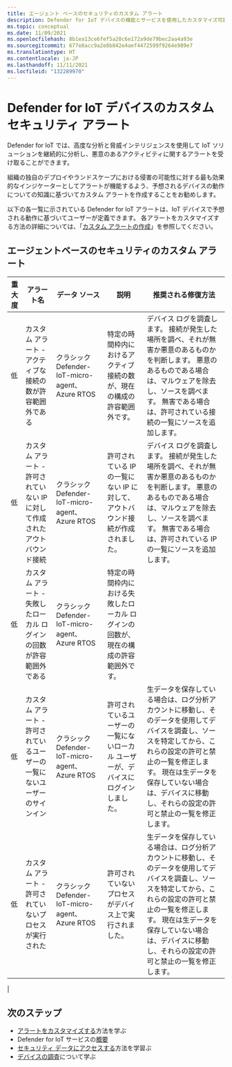 ```yaml
---
title: エージェント ベースのセキュリティのカスタム アラート
description: Defender for IoT デバイスの機能とサービスを使用したカスタマイズ可能なセキュリティ アラートと推奨される修復方法について説明します。
ms.topic: conceptual
ms.date: 11/09/2021
ms.openlocfilehash: 8b1ea13ce6fef5a20c6e172a9de79bec2aa4a93e
ms.sourcegitcommit: 677e8acc9a2e8b842e4aef4472599f9264e989e7
ms.translationtype: HT
ms.contentlocale: ja-JP
ms.lasthandoff: 11/11/2021
ms.locfileid: "132289970"
---
```

# <a name="defender-for-iot-devices-custom-security-alerts"></a>Defender for IoT デバイスのカスタム セキュリティ アラート

Defender for IoT では、高度な分析と脅威インテリジェンスを使用して IoT ソリューションを継続的に分析し、悪意のあるアクティビティに関するアラートを受け取ることができます。

組織の独自のデプロイやランドスケープにおける侵害の可能性に対する最も効果的なインジケーターとしてアラートが機能するよう、予想されるデバイスの動作についての知識に基づいてカスタム アラートを作成することをお勧めします。

以下の各一覧に示されている Defender for IoT アラートは、IoT デバイスで予想される動作に基づいてユーザーが定義できます。 各アラートをカスタマイズする方法の詳細については、「[カスタム アラートの作成](quickstart-create-custom-alerts.md)」を参照してください。

## <a name="agent-based-security-custom-alerts"></a>エージェントベースのセキュリティのカスタム アラート

| 重大度 | アラート名 | データ ソース | 説明 | 推奨される修復方法 |
|--|--|--|--|--|
| 低 | カスタム アラート - アクティブな接続の数が許容範囲外である | クラシック Defender-IoT-micro-agent、Azure RTOS | 特定の時間枠内におけるアクティブ接続の数が、現在の構成の許容範囲外です。 | デバイス ログを調査します。 接続が発生した場所を調べ、それが無害か悪意のあるものかを判断します。 悪意のあるものである場合は、マルウェアを除去し、ソースを調べます。 無害である場合は、許可されている接続の一覧にソースを追加します。 |
| 低 | カスタム アラート - 許可されていない IP に対して作成されたアウトバウンド接続 | クラシック Defender-IoT-micro-agent、Azure RTOS | 許可されている IP の一覧にない IP に対して、アウトバウンド接続が作成されました。 | デバイス ログを調査します。 接続が発生した場所を調べ、それが無害か悪意のあるものかを判断します。 悪意のあるものである場合は、マルウェアを除去し、ソースを調べます。 無害である場合は、許可されている IP の一覧にソースを追加します。 |
| 低 | カスタム アラート - 失敗したローカル ログインの回数が許容範囲外である | クラシック Defender-IoT-micro-agent、Azure RTOS | 特定の時間枠内における失敗したローカル ログインの回数が、現在の構成の許容範囲外です。 |  |
| 低 | カスタム アラート - 許可されているユーザーの一覧にないユーザーのサインイン | クラシック Defender-IoT-micro-agent、Azure RTOS | 許可されているユーザーの一覧にないローカル ユーザーが、デバイスにログインしました。 | 生データを保存している場合は、ログ分析アカウントに移動し、そのデータを使用してデバイスを調査し、ソースを特定してから、これらの設定の許可と禁止の一覧を修正します。 現在は生データを保存していない場合は、デバイスに移動し、それらの設定の許可と禁止の一覧を修正します。 |
| 低 | カスタム アラート - 許可されていないプロセスが実行された | クラシック Defender-IoT-micro-agent、Azure RTOS | 許可されていないプロセスがデバイス上で実行されました。 | 生データを保存している場合は、ログ分析アカウントに移動し、そのデータを使用してデバイスを調査し、ソースを特定してから、これらの設定の許可と禁止の一覧を修正します。 現在は生データを保存していない場合は、デバイスに移動し、それらの設定の許可と禁止の一覧を修正します。 |
|

## <a name="next-steps"></a>次のステップ

- [アラートをカスタマイズする](quickstart-create-custom-alerts.md)方法を学ぶ
- Defender for IoT サービスの[概要](overview.md)
- <bpt id="p1">[</bpt>セキュリティ データにアクセスする<ept id="p1">](how-to-security-data-access.md)</ept>方法を学習ぶ
- <bpt id="p1">[</bpt>デバイスの調査<ept id="p1">](how-to-investigate-device.md)</ept>について学ぶ
